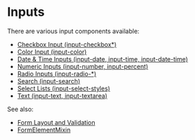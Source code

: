 # Inputs

There are various input components available:

- [Checkbox Input (input-checkbox*)](docs/input-checkbox.md)
- [Color Input (input-color)](docs/input-color.md)
- [Date & Time Inputs (input-date, input-time, input-date-time)](docs/input-date-time.md)
- [Numeric Inputs (input-number, input-percent)](docs/input-numeric.md)
- [Radio Inputs (input-radio-*)](docs/input-radio.md)
- [Search (input-search)](docs/input-search.md)
- [Select Lists (input-select-styles)](docs/input-select-styles.md)
- [Text (input-text, input-textarea)](docs/input-text.md)

See also:
- [Form Layout and Validation](docs/form-layout-validation.md)
- [FormElementMixin](../form/docs/form-element-mixin.md)
